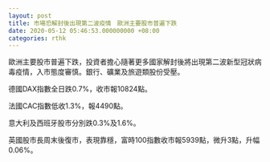 ```yaml
---
layout: post
title: 市場恐解封後出現第二波疫情　歐洲主要股市普遍下跌
date: 2020-05-12 05:46:53.000000000 +08:00
categories: rthk
---
```


歐洲主要股市普遍下跌，投資者擔心隨著更多國家解封後將出現第二波新型冠狀病毒疫情，入市態度審慎。銀行、礦業及旅遊類股份受壓。

德國DAX指數全日跌0.7%，收市報10824點。

法國CAC指數低收1.3%，報4490點。

意大利及西班牙股市分別跌0.3%及1.6%。

英國股市長周末後復市，表現靠穩，富時100指數收市報5939點，微升3點，升幅0.06%。
